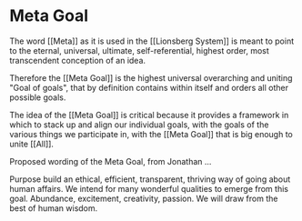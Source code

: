 # Meta Goal

The word [[Meta]] as it is used in the [[Lionsberg System]] is meant to point to the eternal, universal, ultimate, self-referential, highest order, most transcendent conception of an idea. 

Therefore the [[Meta Goal]] is the highest universal overarching and uniting "Goal of goals", that by definition contains within itself and orders all other possible goals.

The idea of the [[Meta Goal]] is critical because it provides a framework in which to stack up and align our individual goals, with the goals of the various things we participate in, with the [[Meta Goal]] that is big enough to unite [[All]].  

Proposed wording of the Meta Goal, from Jonathan ...

Purpose build an ethical, efficient, transparent, thriving way of going about human affairs. We intend for many wonderful qualities to emerge from this goal. Abundance, excitement, creativity, passion. We will draw from the best of human wisdom.
